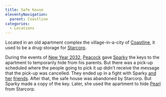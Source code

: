 ```yaml
---
title: Safe house
eleventyNavigation:
  parent: Coastline
categories:
  - Locations
---
```


Located in an old apartment complex the village-in-a-city of [Coastline](/world/bauhinia/coastline/), it used to be a drug-storage for [Starcorp](/world/bauhinia/starcorp/).

During the events of [New Year 2032](/stories/new-year-2032/), [Peacock](/characters/peacock/) gave [Sparky](/characters/sparky/) the keys to the apartment to temporarily hide from his parents. But there was a pick-up scheduled where the people going to pick it up didn't receive the message that the pick-up was cancelled. They ended up in a fight with Sparky [and](/characters/qibli/) [her](/characters/sky/) [friends](/characters/firecrackers/). After that, the safe house was abandoned by Starcorp. But Sparky made a copy of the key. Later, she used the apartment to hide [Pearl](/characters/pearl/) from Starcorp.
